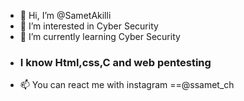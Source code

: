 - 👋 Hi, I’m @SametAkilli
- 👀 I’m interested in Cyber Security
- 🌱 I’m currently learning Cyber Security
- ### I know Html,css,C and web pentesting
- 📫 You can react me with instagram ==@ssamet_ch

